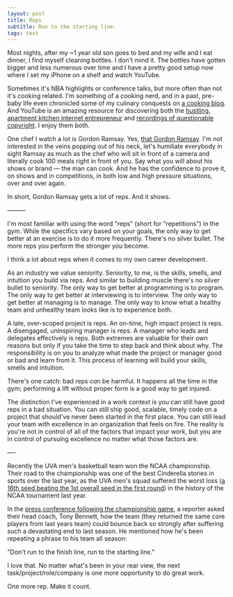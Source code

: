 ```yaml
---
layout: post
title: Reps
subtitle: Run to the starting line.
tags: text
---
```


Most nights, after my ~1 year old son goes to bed and my wife and I eat dinner, I find myself cleaning bottles. I don't mind it. The bottles have gotten bigger and less numerous over time and I have a pretty good setup now where I set my iPhone on a shelf and watch YouTube.

Sometimes it's NBA highlights or conference talks, but more often than not it's cooking related. I'm something of a cooking nerd, and in a past, pre-baby life even chronicled some of my culinary conquests on [a cooking blog](http://www.fooddontlie.com). And YouTube is an amazing resource for discovering both the [hustling, apartment kitchen internet entrepreneur](https://www.youtube.com/user/coopernelson16) and [recordings of questionable copyright](https://www.youtube.com/playlist?list=PLEPZorkhO4nuhcXcMe1Bp5sIPBwrapc-O). I enjoy them both.

One chef I watch a lot is Gordon Ramsay. Yes, [that Gordon Ramsay](https://www.buzzfeed.com/richardhjames/gordon-ramsay-called-someone-an-idiot-sandwich-and-it-turned). I'm not interested in the veins popping out of his neck, let's humiliate everybody in sight Ramsay as much as the chef who will sit in front of a camera and literally cook 100 meals right in front of you. Say what you will about his shows or brand — the man can cook. And he has the confidence to prove it, on shows and in competitions, in both low and high pressure situations, over and over again.

In short, Gordon Ramsay gets a lot of reps. And it shows.

———

I'm most familiar with using the word "reps" (short for "repetitions") in the gym. While the specifics vary based on your goals, the only way to get better at an exercise is to do it more frequently. There's no silver bullet. The more reps you perform the stronger you become. 

I think a lot about reps when it comes to my own career development.

As an industry we value seniority. Seniority, to me, is the skills, smells, and intuition you build via reps. And similar to building muscle there's no silver bullet to seniority. The only way to get better at programming is to program. The only way to get better at interviewing is to interview. The only way to get better at managing is to manage. The only way to know what a healthy team and unhealthy team looks like is to experience both.

A late, over-scoped project is reps. An on-time, high impact project is reps. A disengaged, uninspiring manager is reps. A manager who leads and delegates effectively is reps. Both extremes are valuable for their own reasons but only if you take the time to step back and think about why. The responsibility is on you to analyze what made the project or manager good or bad and learn from it. This process of learning will build your skills, smells and intuition.

There's one catch: bad reps _can_ be harmful. It happens all the time in the gym; performing a lift without proper form is a good way to get injured. 

The distinction I've experienced in a work context is you can still have good reps in a bad situation. You can still ship good, scalable, timely code on a project that should've never been started in the first place. You can still lead your team with excellence in an organization that feels on fire. The reality is you're not in control of all of the factors that impact your work, but you are in control of pursuing excellence no matter what those factors are.

—-

Recently the UVA men's basketball team won the NCAA championship. Their road to the championship was one of the best Cinderella stories in sports over the last year, as the UVA men's squad suffered the worst loss ([a 16th seed beating the 1st overall seed in the first round](https://en.m.wikipedia.org/wiki/2018_UMBC_vs._Virginia_men%27s_basketball_game)) in the history of the NCAA tournament last year.

In the [press conference following the championship game](https://youtu.be/knaE5GDIxCY), a reporter asked their head coach, Tony Bennett, how the team (they returned the same core players from last years team) could bounce back so strongly after suffering such a devastating end to last season. He mentioned how he's been repeating a phrase to his team all season:

"Don't run to the finish line, run to the starting line."

I love that. No matter what's been in your rear view, the next task/project/role/company is one more opportunity to do great work.

One more rep. Make it count.


